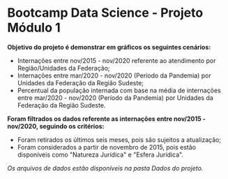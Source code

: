 # Bootcamp Data Science - Projeto Módulo 1

**Objetivo do projeto é demonstrar em gráficos os seguintes cenários:**

* Internações entre nov/2015 - nov/2020 referente ao atendimento por Região/Unidades da Federação;
* Internações entre mar/2020 - nov/2020 (Período da Pandemia) por Unidades da Federação da Região Sudeste;
* Percentual da população internada com base na média de internações entre mar/2020 - nov/2020 (Período da Pandemia) por Unidades da Federação da Região Sudeste.

**Foram filtrados os dados referente as internações entre nov/2015 - nov/2020, seguindo os critérios:**

* Foram retirados os últimos seis meses, pois são sujeitos a atualização;
* Foram considerados a partir de novembro de 2015, pois estão disponíveis como "Natureza Jurídica" e "Esfera Jurídica".

*Os arquivos de dados estão disponíveis na pasta Dados do projeto.*
